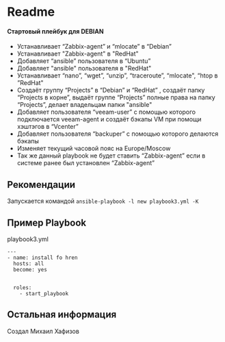 Readme
=========
#### Стартовый плейбук для DEBIAN

- Устанавливает “Zabbix-agent” и “mlocate” в “Debian”
- Устанавливает "Zabbix-agent" в "RedHat"
- Добавляет “ansible” пользователя   в “Ubuntu”
- Добавляет "ansible" пользователя  в "RedHat"
- Устанавливает “nano”, “wget”,  “unzip”,  “traceroute”,  “mlocate",  “htop  в ”RedHat"
- Создаёт группу “Projects” в “Debian” и  “RedHat” , создаёт папку “Projects в корне”,  выдаёт группе “Projects” полные права на папку “Projects”, делает владельцам папки "ansible"
- Добавляет  пользователя “veeam-user” с помощью которого подключается veeam-agent и создаёт бэкапы VM при помощи хэштэгов в “Vcenter”
- Добавляет пользователя “backuper”  с помощью которого делаются бэкапы
- Изменяет текущий часовой пояс на Europe/Moscow
- Так же данный playbook не будет ставить “Zabbix-agent” если в системе ранее был установлен “Zabbix-agent”  

Рекомендации
------------
Запускается командой
```ansible-playbook -l new playbook3.yml -K```


Пример Playbook
----------------
playbook3.yml
```
---
- name: install fo hren
  hosts: all
  become: yes


  roles:
    - start_playbook
```


Остальная информация
------------------
Создал Михаил Хафизов
